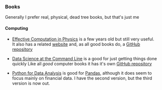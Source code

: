 ### Books
Generally I prefer real, physical, dead tree books, but that's just me

#### Computing

- [Effective Computation in Physics](https://www.oreilly.com/library/view/effective-computation-in/9781491901564/) is a few years old but still very useful. It also has a related [website](http://physics.codes/) and, as all good books do, a [GitHub repository](https://github.com/physics-codes/)
- [Data Science at the Command Line](https://jeroenjanssens.com/dsatcl/) is a good for just getting things done quickly 
Like all _good_ computer books it has it's own [GitHub repository](https://github.com/jeroenjanssens/data-science-at-the-command-line)

- [Python for Data Analysis](https://wesmckinney.com/book/) is good for [Pandas](https://pandas.pydata.org/), although it does seem to focus mainly on financial data. I have the second version, but the third version is now out.
